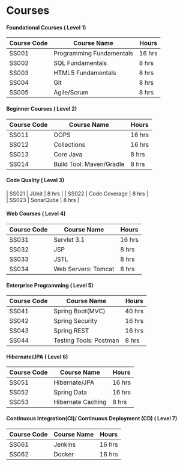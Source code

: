 # Courses

#### Foundational Courses ( Level 1)

| Course Code | Course Name  | Hours  |
| ------- | --- | --- |
| SS001 | Programming Fundamentals | 16 hrs |
| SS002 | SQL Fundamentals | 8 hrs | 
| SS003 | HTML5 Fundamentals | 8 hrs | 
| SS004 | Git | 8 hrs | 
| SS005 | Agile/Scrum | 8 hrs | 

#### Beginner Courses ( Level 2)

| Course Code | Course Name  | Hours  |
| ------- | --- | --- |
| SS011 | OOPS | 16 hrs |
| SS012 | Collections | 16 hrs |
| SS013 | Core Java | 8 hrs |
| SS014 | Build Tool: Maven/Gradle | 8 hrs | 

#### Code Quality ( Level 3)

| SS021 | JUnit | 8 hrs | 
| SS022 | Code Coverage | 8 hrs |  
| SS023 | SonarQube | 8 hrs | 

#### Web Courses ( Level 4)

| Course Code | Course Name  | Hours  |
| ------- | --- | --- |
| SS031 | Servlet 3.1 | 16 hrs |
| SS032 | JSP | 8 hrs | 
| SS033 | JSTL | 8 hrs | 
| SS034 | Web Servers: Tomcat | 8 hrs |

#### Enterprise Programming ( Level 5)

| Course Code | Course Name  | Hours  |
| ------- | --- | --- |
| SS041 | Spring Boot(MVC)  | 40 hrs |
| SS042 | Spring Security | 16 hrs |
| SS043 | Spring REST | 16 hrs | 
| SS044 | Testing Tools: Postman | 8 hrs | 

#### Hibernate/JPA ( Level 6)

| Course Code | Course Name  | Hours  |
| ------- | --- | --- |
| SS051 | Hibernate/JPA | 16 hrs | 
| SS052 | Spring Data | 16 hrs |
| SS053 | Hibernate Caching | 8 hrs |

#### Continuous Integration(CI)/ Continuous Deployment (CD) ( Level 7)

| Course Code | Course Name  | Hours  |
| ------- | --- | --- |
| SS061 | Jenkins | 16 hrs | 
| SS062 | Docker | 16 hrs |


